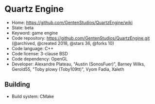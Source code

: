 # Quartz Engine

- Home: https://github.com/GentenStudios/QuartzEngine/wiki
- State: beta
- Keyword: game engine
- Code repository: https://github.com/GentenStudios/QuartzEngine.git (@archived, @created 2018, @stars 36, @forks 10)
- Code language: C++
- Code license: 3-clause BSD
- Code dependency: OpenGL
- Developer: Alexandre Plateau, "Austin (SonosFuer)", Barney Wilks, Gerold55, "Toby plowy (Toby109tt)", Vyom Fadia, Xaleth

## Building

- Build system: CMake
